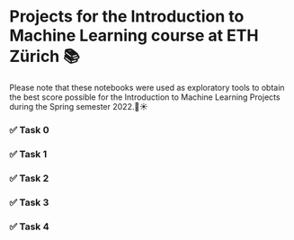# Projects for the Introduction to Machine Learning course at ETH Zürich 📚

Please note that these notebooks were used as exploratory tools to obtain the best score possible for the Introduction to Machine Learning Projects during the Spring semester 2022.🌻☀️

### ✅ Task 0  
### ✅ Task 1
### ✅ Task 2
### ✅ Task 3
### ✅ Task 4
